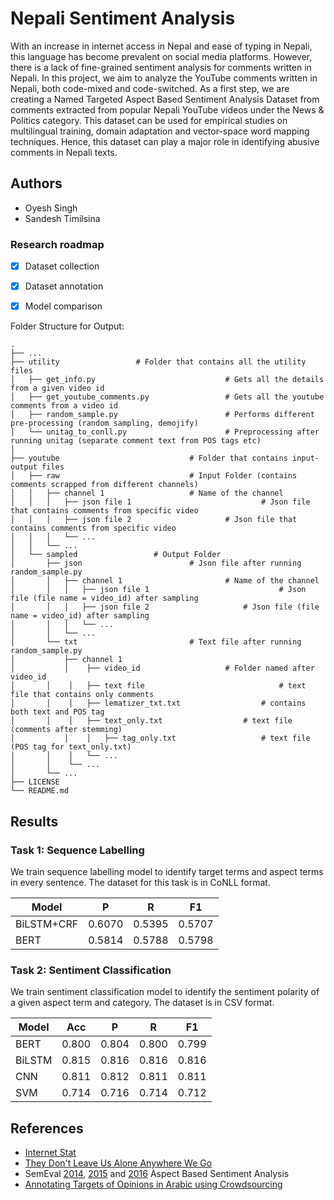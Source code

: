 # Nepali Sentiment Analysis

With an increase in internet access in Nepal and ease of typing in Nepali, this language has become prevalent on social media platforms. However, there is a lack of fine-grained sentiment analysis for comments written in Nepali. In this project, we aim to analyze the YouTube comments written in Nepali, both code-mixed and code-switched. As a first step, we are creating a Named Targeted Aspect Based Sentiment Analysis Dataset from comments extracted from popular Nepali YouTube videos under the News & Politics category. This dataset can be used for empirical studies on multilingual training, domain adaptation and vector-space word mapping techniques. Hence, this dataset can play a major role in identifying abusive comments in Nepali texts.


## Authors

- Oyesh Singh
- Sandesh Timilsina


### Research roadmap

- [X] Dataset collection
- [X] Dataset annotation
- [X] Model comparison


Folder Structure for Output:
    
    .
    ├── ...
    ├── utility					# Folder that contains all the utility files
    │   ├── get_info.py                     		# Gets all the details from a given video id
    │   ├── get_youtube_comments.py         		# Gets all the youtube comments from a video id 
    │   ├── random_sample.py                		# Performs different pre-processing (random sampling, demojify) 
    │   └── unitag_to_conll.py                  	# Preprocessing after running unitag (separate comment text from POS tags etc) 
    │
    ├── youtube                    	    	# Folder that contains input-output files 
    │	├── raw                				# Input Folder (contains comments scrapped from different channels)
    │	│   ├── channel 1					# Name of the channel 
    │	│   │   ├── json file 1                				# Json file that contains comments from specific video 
    │	│   │	├── json file 2						# Json file that contains comments from specific video
    │	│   │	└── ...
    │	│   └── ...
    │	└── sampled					# Output Folder
    │	    ├── json 						# Json file after running random_sample.py
    │	    │	├── channel 1						# Name of the channel 
    │	    │	│   ├── json file 1                				# Json file (file name = video_id) after sampling 
    │	    │	│   ├── json file 2						# Json file (file name = video_id) after sampling
    │	    │	│   └── ...
    │	    │   └── ...   
    │	    └── txt 						# Text file after running random_sample.py
    │	        ├── channel 1
    │	        │    ├── video_id					# Folder named after video_id
    │		│    │	 ├── text file                				# text file that contains only comments 
    │		│    │	 ├── lematizer_txt.txt					# contains both text and POS tag 
    │		│    │   ├── text_only.txt					# text file (comments after stemming)
    │        	│    │	 ├── tag_only.txt					# text file (POS tag for text_only.txt)
    │		│    │	 └── ...
    │		│    └── ...		
    │		└── ...       			
    ├── LICENSE          				
    └── README.md  


## Results
### Task 1: Sequence Labelling
We train sequence labelling model to identify target terms and aspect terms in every sentence. The dataset for this task is in CoNLL format.

| Model      | P      | R      | F1     |
|------------|--------|--------|--------|
| BiLSTM+CRF | 0.6070 | 0.5395 | 0.5707 |
| BERT       | 0.5814 | 0.5788 | 0.5798 |


### Task 2: Sentiment Classification
We train sentiment classification model to identify the sentiment polarity of a given aspect term and category. The dataset is in CSV format.

| Model  | Acc   | P     | R     | F1    |
|--------|-------|-------|-------|-------|
| BERT   | 0.800 | 0.804 | 0.800 | 0.799 |
| BiLSTM | 0.815 | 0.816 | 0.816 | 0.816 |
| CNN    | 0.811 | 0.812 | 0.811 | 0.811 |
| SVM    | 0.714 | 0.716 | 0.714 | 0.712 |



## References
- [Internet Stat](https://www.Internetworldstats.com/stats3.htm#asia)
- [They Don't Leave Us Alone Anywhere We Go](https://research.google/pubs/pub47721/)
- SemEval [2014](http://alt.qcri.org/semeval2014/task4/index.php?id=data-and-tools), [2015](http://alt.qcri.org/semeval2015/task12/) and [2016](http://alt.qcri.org/semeval2016/task5/) Aspect Based Sentiment Analysis
- [Annotating Targets of Opinions in Arabic using Crowdsourcing](https://www.aclweb.org/anthology/W15-3210.pdf)
